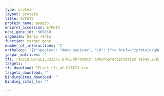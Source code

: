 ```yaml
---
type: protein
layout: protein
title: E7FGT3
protein_name: asap1b
uniprot_accession: E7FGT3
ncbi_gene_id: '565859'
organism: Danio rerio
function: target gene
number_of_interactions: '1'
orthologs: '[{"species": "Homo sapiens", "id": ["<a href=\"/protein/q9ulh1\">Q9ULH1</a>"]}, {"species": "Mus musculus", "id": ["<a href=\"/protein/q9qwy8\">Q9QWY8</a>"]}, {"species": "Rattus norvegicus", "id": ["<a href=\"/protein/a0a0g2jx76\">A0A0G2JX76</a>"]}, {"species": "Drosophila melanogaster", "id": ["<a href=\"/protein/a1z7a6\">A1Z7A6</a>"]}]'
jaspar_matrices: ''
tfs: rad21a,Q6TEL1,322275,GTRD,chromatin immunoprecipitation assay,27924024%5Buid%5D,No
targets: ''
tfs_download: TFLink_tfs_of_E7FGT3.tsv
targets_download: ''
bindingSites_download: ''
binding_sites_ls: ''

---
```

